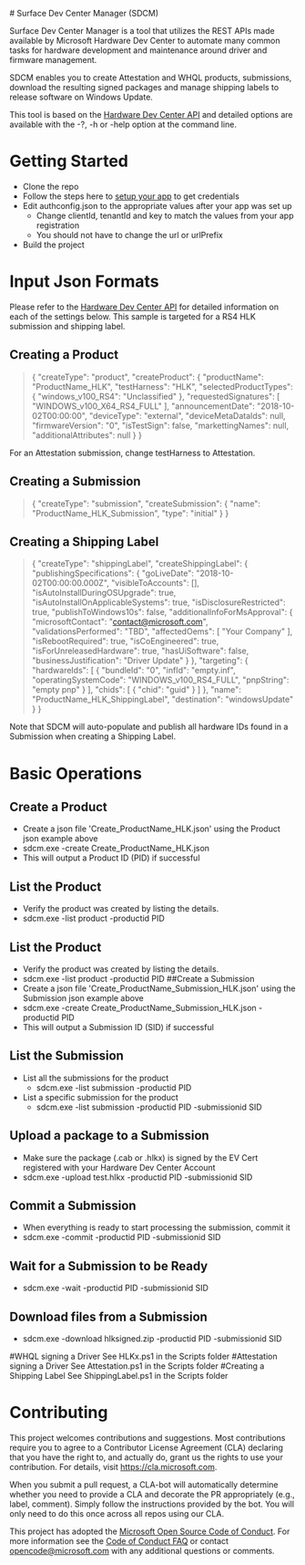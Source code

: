 ﻿﻿﻿﻿﻿﻿﻿﻿﻿﻿# ﻿﻿Surface Dev Center Manager (SDCM)Surface Dev Center Manager is a tool that utilizes the REST APIs made available by Microsoft Hardware Dev Center to automate many common tasks for hardware development and maintenance around driver and firmware management.SDCM enables you to create Attestation and WHQL products, submissions, download the resulting signed packages and manage shipping labels to release software on Windows Update.This tool is based on the[Hardware Dev Center API](https://docs.microsoft.com/en-us/windows-hardware/drivers/dashboard/dashboard-api) and detailed options are available with the -?, -h or -help option at the command line.# Getting Started- Clone the repo- Follow the steps here to [setup your app](https://docs.microsoft.com/en-us/windows-hardware/drivers/dashboard/dashboard-api#associate-an-azure-ad-application-with-your-windows-dev-center-account) to get credentials- Edit authconfig.json to the appropriate values after your app was set up    - Change clientId, tenantId and key to match the values from your app registration    - You should not have to change the url or urlPrefix- Build the project# Input Json FormatsPlease refer to the [Hardware Dev Center API](https://docs.microsoft.com/en-us/windows-hardware/drivers/dashboard/dashboard-api) for detailed information on each of the settings below.  This sample is targeted for a RS4 HLK submission and shipping label.## Creating a Product> {>   "createType": "product",>   "createProduct": {>     "productName": "ProductName_HLK",>     "testHarness": "HLK",>     "selectedProductTypes": { "windows_v100_RS4": "Unclassified" },>     "requestedSignatures": [ "WINDOWS_v100_X64_RS4_FULL" ],>     "announcementDate": "2018-10-02T00:00:00",>     "deviceType": "external",>     "deviceMetaDataIds": null,>     "firmwareVersion": "0",>     "isTestSign": false,>     "markettingNames": null,>     "additionalAttributes": null>   }> }For an Attestation submission, change testHarness to Attestation.## Creating a Submission>{>  "createType": "submission",>  "createSubmission": {>    "name": "ProductName_HLK_Submission",>    "type":  "initial">  }>}## Creating a Shipping Label> {>   "createType": "shippingLabel",>   "createShippingLabel": {>       "publishingSpecifications": {>         "goLiveDate": "2018-10-02T00:00:00.000Z",>         "visibleToAccounts": [],>         "isAutoInstallDuringOSUpgrade": true,>         "isAutoInstallOnApplicableSystems": true,>         "isDisclosureRestricted": true,>         "publishToWindows10s": false,>         "additionalInfoForMsApproval": {>           "microsoftContact": "contact@microsoft.com",>           "validationsPerformed": "TBD",>           "affectedOems": [>             "Your Company">           ],>           "isRebootRequired": true,>           "isCoEngineered": true,>           "isForUnreleasedHardware": true,>           "hasUiSoftware": false,>           "businessJustification": "Driver Update">         }>       },>     "targeting": {>       "hardwareIds": [>         {>           "bundleId": "0",>           "infId": "empty.inf",>           "operatingSystemCode": "WINDOWS_v100_RS4_FULL",>           "pnpString": "empty pnp">         }>       ],>       "chids": [>         {>           "chid": "guid">         }>       ]>     },>       "name": "ProductName_HLK_ShippingLabel",>       "destination": "windowsUpdate">   }> }Note that SDCM will auto-populate and publish all hardware IDs found in a Submission when creating a Shipping Label.# Basic Operations## Create a Product- Create a json file 'Create_ProductName_HLK.json' using the Product json example above- sdcm.exe -create Create_ProductName_HLK.json- This will output a Product ID (PID) if successful## List the Product- Verify the product was created by listing the details.- sdcm.exe -list product -productid PID## List the Product- Verify the product was created by listing the details.- sdcm.exe -list product -productid PID##Create a Submission- Create a json file 'Create_ProductName_Submission_HLK.json' using the Submission json example above- sdcm.exe -create Create_ProductName_Submission_HLK.json -productid PID- This will output a Submission ID (SID) if successful## List the Submission- List all the submissions for the product    - sdcm.exe -list submission -productid PID- List a specific submission for the product    - sdcm.exe -list submission -productid PID -submissionid SID## Upload a package to a Submission- Make sure the package (.cab or .hlkx) is signed by the EV Cert registered with your Hardware Dev Center Account- sdcm.exe -upload test.hlkx -productid PID -submissionid SID## Commit a Submission- When everything is ready to start processing the submission, commit it- sdcm.exe -commit -productid PID -submissionid SID## Wait for a Submission to be Ready- sdcm.exe -wait -productid PID -submissionid SID## Download files from a Submission- sdcm.exe -download hlksigned.zip -productid PID -submissionid SID#WHQL signing a DriverSee HLKx.ps1 in the Scripts folder#Attestation signing a DriverSee Attestation.ps1 in the Scripts folder#Creating a Shipping LabelSee ShippingLabel.ps1 in the Scripts folder# ContributingThis project welcomes contributions and suggestions.  Most contributions require you to agree to aContributor License Agreement (CLA) declaring that you have the right to, and actually do, grant usthe rights to use your contribution. For details, visit https://cla.microsoft.com.When you submit a pull request, a CLA-bot will automatically determine whether you need to providea CLA and decorate the PR appropriately (e.g., label, comment). Simply follow the instructionsprovided by the bot. You will only need to do this once across all repos using our CLA.This project has adopted the [Microsoft Open Source Code of Conduct](https://opensource.microsoft.com/codeofconduct/).For more information see the [Code of Conduct FAQ](https://opensource.microsoft.com/codeofconduct/faq/) orcontact [opencode@microsoft.com](mailto:opencode@microsoft.com) with any additional questions or comments.